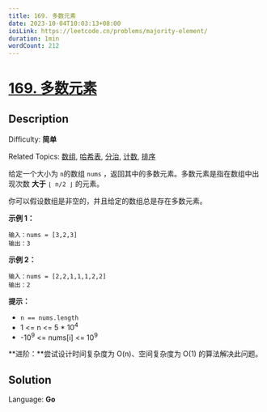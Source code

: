 ```yaml
---
title: 169. 多数元素
date: 2023-10-04T10:03:13+08:00
ioiLink: https://leetcode.cn/problems/majority-element/
duration: 1min
wordCount: 212
---
```


# [169\. 多数元素](https://leetcode.cn/problems/majority-element/)

## Description

Difficulty: **简单**

Related Topics: [数组](https://leetcode.cn/tag/https://leetcode.cn/tag/array//), [哈希表](https://leetcode.cn/tag/https://leetcode.cn/tag/hash-table//), [分治](https://leetcode.cn/tag/https://leetcode.cn/tag/divide-and-conquer//), [计数](https://leetcode.cn/tag/https://leetcode.cn/tag/counting//), [排序](https://leetcode.cn/tag/https://leetcode.cn/tag/sorting//)


给定一个大小为 `n`的数组 `nums` ，返回其中的多数元素。多数元素是指在数组中出现次数 **大于** `⌊ n/2 ⌋` 的元素。

你可以假设数组是非空的，并且给定的数组总是存在多数元素。

**示例 1：**

```
输入：nums = [3,2,3]
输出：3
```

**示例 2：**

```
输入：nums = [2,2,1,1,1,2,2]
输出：2
```

**提示：**

*   `n == nums.length`
*   1 <= n <= 5 * 10<sup>4</sup>
*   -10<sup>9</sup> <= nums[i] <= 10<sup>9</sup>

**进阶：**尝试设计时间复杂度为 O(n)、空间复杂度为 O(1) 的算法解决此问题。


## Solution

Language: **Go**

